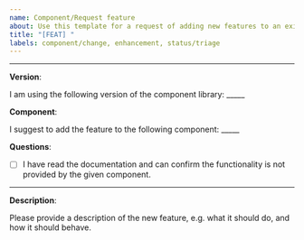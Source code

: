 ```yaml
---
name: Component/Request feature
about: Use this template for a request of adding new features to an existing component.
title: "[FEAT] "
labels: component/change, enhancement, status/triage
---
```


<!--
Thank you for taking your time to request a new feature for a component of the SICK Design System. Please make sure to answer the questions below to give us more information about your request.
-->

---

**Version**:

I am using the following version of the component library: _____

**Component**:

I suggest to add the feature to the following component: _____

**Questions**:

- [ ] I have read the documentation and can confirm the functionality is not provided by the given component.

---

**Description**:

Please provide a description of the new feature, e.g. what it should do, and how it should behave.
